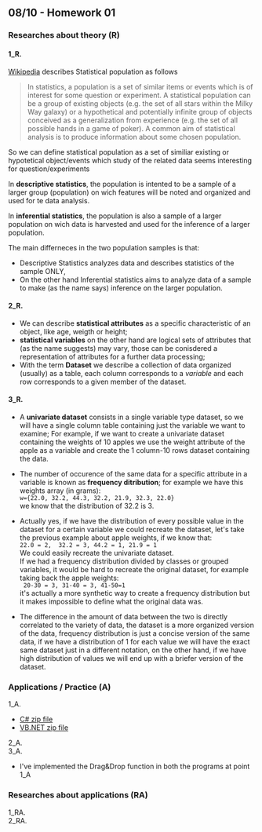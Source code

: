 ## 08/10 - Homework 01

### Researches about theory (R)
#### **1_R.** 
[Wikipedia](https://en.wikipedia.org/wiki/Statistical_population) describes Statistical population as follows
> In statistics, a population is a set of similar items or events which is of interest for some question or experiment. A statistical population can be a group of existing objects (e.g. the set of all stars within the Milky Way galaxy) or a hypothetical and potentially infinite group of objects conceived as a generalization from experience (e.g. the set of all possible hands in a game of poker). A common aim of statistical analysis is to produce information about some chosen population. 

So we can define statistical population as a set of similiar existing or hypotetical object/events which study of the related data seems interesting for question/experiments

In **descriptive statistics**, the population is intented to be a sample of a larger group (population) on wich features will be noted and organized and used for te data analysis.  

In **inferential statistics**, the population is also a sample of a larger population on wich data is harvested and used for the inference of a larger population.  

The main differneces in the two population samples is that:  
  - Descriptive Statistics analyzes data and describes statistics of the sample ONLY,  
  - On the other hand Inferential statistics aims to analyze data of a sample to make (as the name says) inference on the larger population.  
  
#### **2_R.**  
  -  We can describe **statistical attributes** as a specific characteristic of an object, like age, weigth or height;  
  - **statistical variables** on the other hand are logical sets of attributes that (as the name suggests) may vary, those can be conisdered a representation of attributes for a further data processing;
  - With the term **Dataset** we describe a collection of data organized (usually) as a table, each column corresponds to a *variable* and each row corresponds to a given member of the dataset.  
  
#### **3_R.**  
   - A **univariate dataset** consists in a single variable type dataset, so we will have a single column table containing just the variable we want to examine; For example, if we want to create a univariate dataset containing the weights of 10 apples we use the weight attribute of the apple as a variable and create the 1 column-10 rows dataset containing the data.
 - The number of occurence of the same data for a specific attribute in a variable is known as **frequency ditribution**; for example we have this weights array (in grams):  
 ```w={22.0, 32.2, 44.3, 32.2, 21.9, 32.3, 22.0}```  
 we know that the distribution of 32.2 is 3.  
 
  - Actually yes, if we have the distribution of every possible value in the dataset for a certain variable we could recreate the dataset, let's take the previous example about apple weights, if we know that:  
  ```22.0 = 2,  32.2 = 3, 44.2 = 1, 21.9 = 1 ```  
  We could easily recreate the univariate dataset.  
  If we had a frequency distribution divided by classes or grouped variables, it would be hard to recreate the original dataset, for example taking back the apple weights:  
    ``` 20-30 = 3, 31-40 = 3, 41-50=1```  
    it's actually a more synthetic way to create a frequency distribution but it makes impossible to define what the original data was.

 - The difference in the amount of data between the two is directly correlated to the variety of data, the dataset is a more organized version of the data, frequency distribution is just a concise version of the same data, if we have a distribution of 1 for each value we will have the exact same dataset just in a different notation, on the other hand, if we have high distribution of values we will end up with a briefer version of the dataset.

### Applications / Practice (A)
  1_A.
  - [C# zip file](https://drive.google.com/file/d/1R2cDsJLh_hcP5wOe_d0STyCQVivkWqmY/view?usp=sharing)  
  - [VB.NET zip file](https://drive.google.com/file/d/1NY1Byu0iRMpn7ZTiBgfmChd4ixgGHpZA/view?usp=sharing)  
    
  2_A.  
  3_A.
  - I've implemented the Drag&Drop function in both the programs at point 1_A 

### Researches about applications (RA)
  1_RA.  
  2_RA.  
